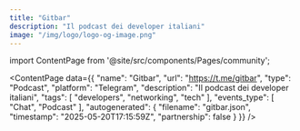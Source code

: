 ```yaml
---
title: "Gitbar"
description: "Il podcast dei developer italiani"
image: "/img/logo/logo-og-image.png"
---
```

import ContentPage from '@site/src/components/Pages/community';

<ContentPage
    data={{
  "name": "Gitbar",
  "url": "https://t.me/gitbar",
  "type": "Podcast",
  "platform": "Telegram",
  "description": "Il podcast dei developer italiani",
  "tags": [
    "developers",
    "networking",
    "tech"
  ],
  "events_type": [
    "Chat",
    "Podcast"
  ],
  "autogenerated": {
    "filename": "gitbar.json",
    "timestamp": "2025-05-20T17:15:59Z",
    "partnership": false
  }
}}
/>
